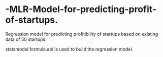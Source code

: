 # -MLR-Model-for-predicting-profit-of-startups.
Regression model for predicting profitibility of startups based on existing data of 50 startups.

statsmodel.formula.api is used to build the regression model.

